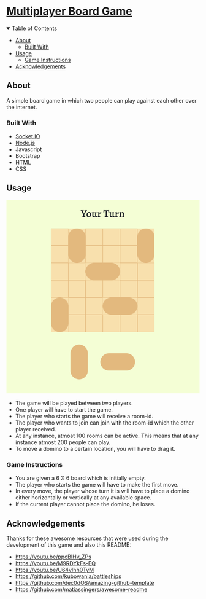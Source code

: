 # [Multiplayer Board Game](https://cranky-archimedes-b49980.netlify.app/)

<details open="open">
<summary>Table of Contents</summary>

- [About](#about)
  - [Built With](#built-with)
- [Usage](#usage)
  - [Game Instructions](#game-instructions)
- [Acknowledgements](#acknowledgements)

</details>

## About


A simple board game in which two people can play against each other over the internet. 


### Built With

- [Socket.IO](https://socket.io/)
- [Node.js](https://nodejs.org/en/)
- Javascript
- Bootstrap 
- HTML
- CSS

## Usage

<p align="center">

<img src="Images/UI.png">

</p>

- The game will be played between two players.
- One player will have to start the game.
- The player who starts the game will receive a room-id.
- The player who wants to join can join with the room-id which the other player received.
- At any instance, atmost 100 rooms can be active. This means that at any instance atmost 200 people can play.
- To move a domino to a certain location, you will have to drag it.

### Game Instructions

- You are given a 6 X 6 board which is initially empty.
- The player who starts the game will have to make the first move.
- In every move, the player whose turn it is will have to place a domino either horizontally or vertically at any available space.
- If the current player cannot place the domino, he loses.


## Acknowledgements
Thanks for these awesome resources that were used during the development of this game and also this README:
- <https://youtu.be/ppcBIHv_ZPs>
- <https://youtu.be/M9RDYkFs-EQ>
- <https://youtu.be/U64vIhh0TyM>
- <https://github.com/kubowania/battleships>
- <https://github.com/dec0dOS/amazing-github-template>
- <https://github.com/matiassingers/awesome-readme>
